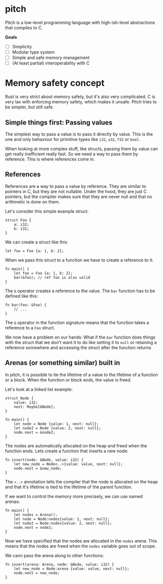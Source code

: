 # pitch

Pitch is a low-level programming language with high-ish-level abstractions that compiles to C.

**Goals**

- [ ] Simplicity
- [ ] Modular type system
- [ ] Simple and safe memory management
- [ ] (At least partial) interoperability with C

# Memory safety concept

Rust is very strict about memory safety, but it's also very complicated. C is very lax with enforcing memory safety, which makes it unsafe. Pitch tries to be simpler, but still safe.

## Simple things first: Passing values

The simplest way to pass a value is to pass it directly by value. This is the one and only behaviour for primitive types like `i32`, `u32`, `f32` or `bool`.

When looking at more complex stuff, like structs, passing them by value can get really inefficient really fast. So we need a way to pass them by reference. This is where references come in.

## References

References are a way to pass a value by reference. They are similar to pointers in C, but they are not nullable. Under the hood, they are just C pointers, but the compiler makes sure that they are never null and that no arithmetic is done on them.

Let's consider this simple example struct:

```
struct Foo {
    a: i32;
    b: i32;
}
```

We can create a struct like this:

```
let foo = Foo {a: 1, b: 2};
```

When we pass this struct to a function we have to create a reference to it:

```
fn main() {
    let foo = Foo {a: 1, b: 2};
    bar(&foo); // ref foo is also valid
}
```

The `&` operator creates a reference to the value. The `bar` function has to be defined like this:

```
fn bar(foo: &Foo) {
    // ...
}
```

The `&` operator in the function signature means that the function takes a reference to a `Foo` struct.

We now have a problem on our hands: What if the `bar` function does things with the struct that we don't want it to do like setting it to `null` or retaining a reference somewhere and accessing the struct after the function returns

## Arenas (or something similar) built in

In pitch, it is possible to tie the lifetime of a value to the lifetime of a function or a block. When the function or block ends, the value is freed.

Let's look at a linked list example:

```
struct Node {
    value: i32;
    next: Maybe[&Node];
}

fn main() {
    let node = Node {value: 1, next: null};
    let node2 = Node {value: 2, next: null};
    node.next = &node2;
}
```

The nodes are automatically allocated on the heap and freed when the function ends. Lets create a function that inserts a new node:

```
fn insert(node: &Node, value: i32) {
    let new_node = Node<..>{value: value, next: null};
    node.next = &new_node;
}
```

The `<..>` annotation tells the compiler that the node is allocated on the heap and that it's lifetime is tied to the lifetime of the parent function.

If we want to control the memory more precisely, we can use named arenas:

```
fn main() {
    let nodes = Arena();
    let node = Node:nodes{value: 1, next: null};
    let node2 = Node:nodes{value: 2, next: null};
    node.next = node2;
}
```

Now we have specified that the nodes are allocated in the `nodes` arena. This means that the nodes are freed when the `nodes` variable goes out of scope.

We cann pass the arena along to other functions:

```
fn insert(arena: Arena, node: &Node, value: i32) {
    let new_node = Node:arena {value: value, next: null};
    node.next = new_node;
}
```
